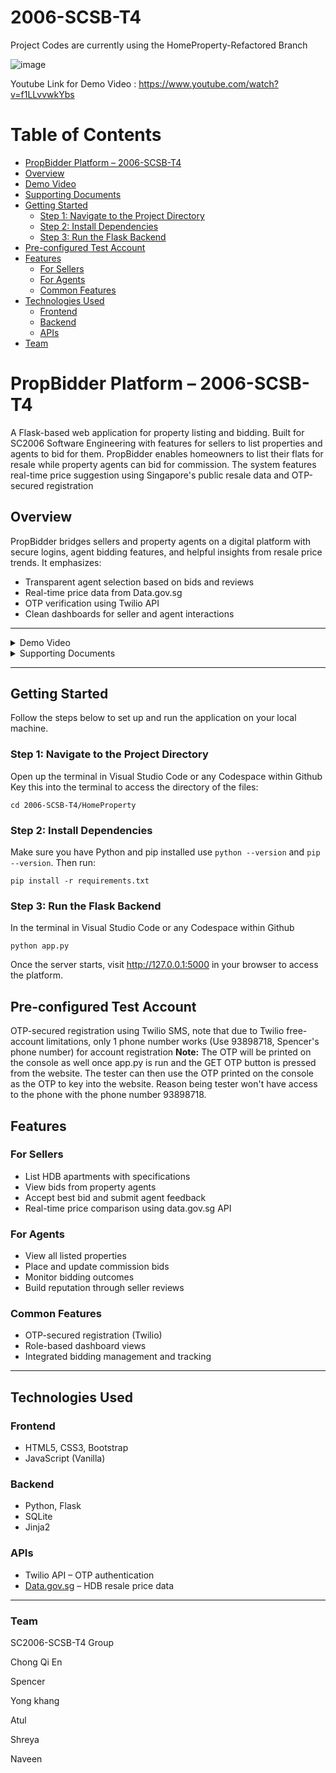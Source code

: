 # 2006-SCSB-T4
Project Codes are currently using the HomeProperty-Refactored Branch 

![image](https://github.com/user-attachments/assets/cee0b7bb-1dba-4791-9685-4488b321223d)


Youtube Link for Demo Video : https://www.youtube.com/watch?v=f1LLvvwkYbs

# Table of Contents

- [PropBidder Platform – 2006-SCSB-T4](#propbidder-platform--2006-scsb-t4)
- [Overview](#overview)
- [Demo Video](#demo-video)
- [Supporting Documents](#supporting-documents)
- [Getting Started](#getting-started)
  - [Step 1: Navigate to the Project Directory](#step-1-navigate-to-the-project-directory)
  - [Step 2: Install Dependencies](#step-2-install-dependencies)
  - [Step 3: Run the Flask Backend](#step-3-run-the-flask-backend)
- [Pre-configured Test Account](#pre-configured-test-account)
- [Features](#features)
  - [For Sellers](#for-sellers)
  - [For Agents](#for-agents)
  - [Common Features](#common-features)
- [Technologies Used](#technologies-used)
  - [Frontend](#frontend)
  - [Backend](#backend)
  - [APIs](#apis)
- [Team](#team)

#  PropBidder Platform – 2006-SCSB-T4

A Flask-based web application for property listing and bidding. Built for SC2006 Software Engineering with features for sellers to list properties and agents to bid for them. PropBidder enables homeowners to list their flats for resale while property agents can bid for commission. The system features real-time price suggestion using Singapore's public resale data and OTP-secured registration

## Overview

PropBidder bridges sellers and property agents on a digital platform with secure logins, agent bidding features, and helpful insights from resale price trends. It emphasizes:

- Transparent agent selection based on bids and reviews  
- Real-time price data from Data.gov.sg  
- OTP verification using Twilio API  
- Clean dashboards for seller and agent interactions

---

<details>
<summary>Demo Video</summary>

https://www.youtube.com/watch?v=f1LLvvwkYbs <br>
<a href="https://github.com/softwarelab3/2006-SCSB-T4/blob/main/Lab4/SC2006%20Demo%20Flow%20Script.pdf"> Live Demo Script </a>


</details>

<details>
<summary>Supporting Documents</summary>
<br>
<a href="https://github.com/softwarelab3/2006-SCSB-T4/blob/main/Lab4/SC2006_SRS_Group4.pdf">1. Software Requirements Specification (SRS) </a> <br>
<a href="https://github.com/softwarelab3/2006-SCSB-T4/blob/main/Lab3/ClassDiagramSC2006.jpg">2. Class Diagram </a> <br>
<a href="https://github.com/softwarelab3/2006-SCSB-T4/blob/main/Lab3/Use%20Case%20Diagram.png">3. System Architecture </a> <br>
<a href="https://github.com/softwarelab3/2006-SCSB-T4/blob/main/Lab3/Use%20Case%20Diagram.png">4. Use Case Diagram </a> <br>
<a href="https://github.com/softwarelab3/2006-SCSB-T4/blob/main/Lab4/Updated-Sequence-Diagrams.pdf">5. Sequence Diagram </a>

</details>

---

##  Getting Started

Follow the steps below to set up and run the application on your local machine.

###  Step 1: Navigate to the Project Directory
Open up the terminal in Visual Studio Code or any Codespace within Github
Key this into the terminal to access the directory of the files:
```
cd 2006-SCSB-T4/HomeProperty
```

### Step 2: Install Dependencies
Make sure you have Python and pip installed use ```python --version``` and ```pip --version```. Then run:
```
pip install -r requirements.txt
```

### Step 3: Run the Flask Backend
In the terminal in Visual Studio Code or any Codespace within Github
```
python app.py
```
Once the server starts, visit http://127.0.0.1:5000 in your browser to access the platform.

## Pre-configured Test Account

OTP-secured registration using Twilio SMS, note that due to Twilio free-account limitations, only 1 phone number works (Use 93898718, Spencer's phone number) for account
registration
**Note:** The OTP will be printed on the console as well once app.py is run and the GET OTP button is pressed from the website. The tester can then use the OTP printed on the console as the OTP to key into the website. Reason being tester won't have access to the phone with the phone number 93898718.

## Features

### For Sellers

- List HDB apartments with specifications  
- View bids from property agents  
- Accept best bid and submit agent feedback  
- Real-time price comparison using data.gov.sg API

### For Agents

- View all listed properties  
- Place and update commission bids  
- Monitor bidding outcomes  
- Build reputation through seller reviews

### Common Features

- OTP-secured registration (Twilio)  
- Role-based dashboard views  
- Integrated bidding management and tracking

---


## Technologies Used

### Frontend

- HTML5, CSS3, Bootstrap  
- JavaScript (Vanilla)

### Backend

- Python, Flask  
- SQLite  
- Jinja2

### APIs

- Twilio API – OTP authentication  
- [Data.gov.sg](https://data.gov.sg) – HDB resale price data

---
### Team
SC2006-SCSB-T4 Group

Chong Qi En

Spencer

Yong khang

Atul

Shreya

Naveen

